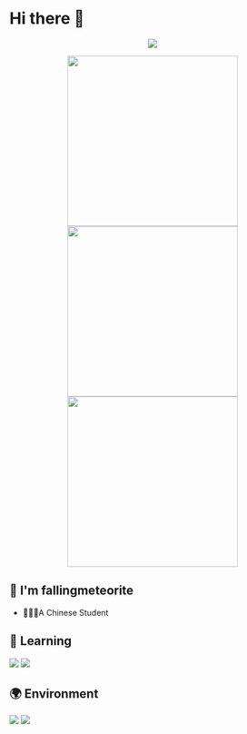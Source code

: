 # Hi there 👋

<a>
  <div align="center"> <img src="https://metrics.lecoq.io/fallingmeteorite?template=classic&config.timezone=Asia%2FShanghai"> </div>
</a>
  
<p align="center">
  <img width="300px" src="https://count.getloli.com/get/@fallingmeteorite?theme=rule34"></img>
  <img width="300px" src="https://github-readme-stats.vercel.app/api/top-langs/?username=fallingmeteorite&layout=compact"></img>
  <img width="300px" src="https://github-readme-stats.vercel.app/api?username=fallingmeteorite"></img>
</p>

## 🌟 I'm fallingmeteorite

- 👨🏻‍🎓A Chinese Student

## 📖 **Learning**

![](https://img.shields.io/badge/-Python-3776ab?style=flat-square&logo=Python&logoColor=fff)
![](https://img.shields.io/badge/-Linux-fcc624?style=flat-square&logo=Linux&logoColor=fff)


## 🌍 **Environment**

![](https://img.shields.io/badge/Windows11-0078d6?style=flat-square&logo=windows11&logoColor=fff)
![](https://img.shields.io/badge/Visual%20Studio%20Code-007acc?style=flat-square&logo=visual-studio-code&logoColor=fff)









